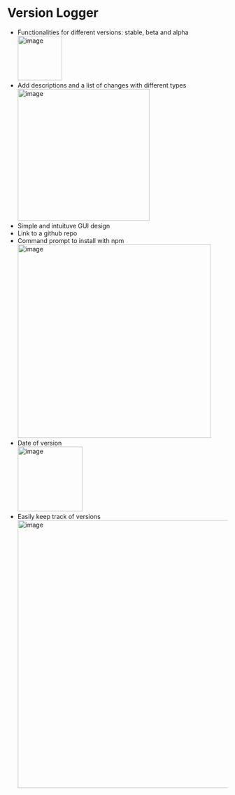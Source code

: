 # Version Logger

 - Functionalities for different versions: stable, beta and alpha <br>
   <img width="101" alt="image" src="https://github.com/user-attachments/assets/f382a823-a35e-427b-8d43-b38f4f652751" />
 - Add descriptions and a list of changes with different types <br>
   <img width="301" alt="image" src="https://github.com/user-attachments/assets/6ba20d7c-eb2c-4916-aec1-a4d69a7f4f1c" />
 - Simple and intuituve GUI design
 - Link to a github repo
 - Command prompt to install with npm <br>
   <img width="442" alt="image" src="https://github.com/user-attachments/assets/443b7ae9-8086-43f3-8162-66b3abab363b" />
 - Date of version <br>
   <img width="148" alt="image" src="https://github.com/user-attachments/assets/bf67ce75-4397-4477-9b40-b43d857ba1a9" />
 - Easily keep track of versions <br>
   <img width="612" alt="image" src="https://github.com/user-attachments/assets/874ec991-ba64-449e-9650-e3cbb8bdf87d" />
